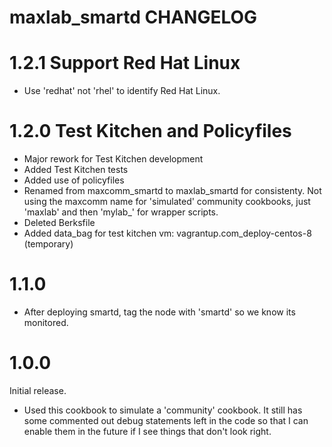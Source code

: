 # maxlab_smartd CHANGELOG

# 1.2.1 Support Red Hat Linux

* Use 'redhat' not 'rhel' to identify Red Hat Linux.

# 1.2.0 Test Kitchen and Policyfiles

* Major rework for Test Kitchen development
* Added Test Kitchen tests
* Added use of policyfiles
* Renamed from maxcomm_smartd to maxlab_smartd for consistenty. Not using the maxcomm name for 'simulated' community cookbooks, just 'maxlab' and then 'mylab_' for wrapper scripts.
* Deleted Berksfile
* Added data_bag for test kitchen vm: vagrantup.com_deploy-centos-8 (temporary)

# 1.1.0

* After deploying smartd, tag the node with 'smartd' so we know its monitored.

# 1.0.0

Initial release.

* Used this cookbook to simulate a 'community' cookbook.  It still has some commented out debug statements left in the code so that I can enable them in the future if I see things that don't look right.

